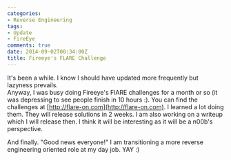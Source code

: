 ```yaml
---
categories:
- Reverse Engineering
tags:
- Update
- FireEye
comments: true
date: 2014-09-02T00:34:00Z
title: Fireeye's FLARE Challenge
---
```


It's been a while. I know I should have updated more frequently but lazyness prevails.  
Anyway, I was busy doing Fireeye's FlARE challenges for a month or so (it was depressing to see people finish in 10 hours :\). You can find the challenges at [http://flare-on.com](http://flare-on.com). I learned a lot doing them. They will release solutions in 2 weeks. I am also working on a writeup which I will release then. I think it will be interesting as it will be a n00b's perspective.

And finally. "Good news everyone!" I am transitioning a more reverse engineering oriented role at my day job. YAY :)

